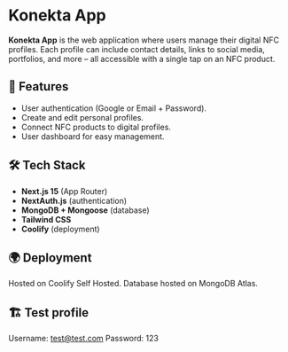 # Konekta App

**Konekta App** is the web application where users manage their digital NFC profiles. Each profile can include contact details, links to social media, portfolios, and more – all accessible with a single tap on an NFC product.

## 🚀 Features
- User authentication (Google or Email + Password).
- Create and edit personal profiles.
- Connect NFC products to digital profiles.
- User dashboard for easy management.

## 🛠️ Tech Stack
- **Next.js 15** (App Router)
- **NextAuth.js** (authentication)
- **MongoDB + Mongoose** (database)
- **Tailwind CSS**
- **Coolify** (deployment)

## 🌍 Deployment

Hosted on Coolify Self Hosted.
Database hosted on MongoDB Atlas.

## 🏗️ Test profile

Username: test@test.com
Password: 123
